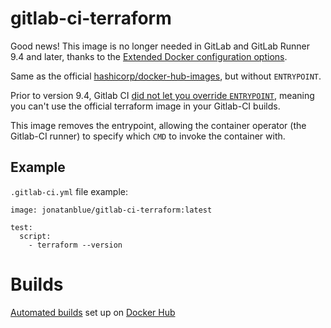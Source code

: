 # gitlab-ci-terraform

Good news! This image is no longer needed in GitLab and GitLab Runner 9.4 and later, thanks to the [Extended Docker configuration options](https://docs.gitlab.com/ce/ci/docker/using_docker_images.html#extended-docker-configuration-options).

Same as the official  [hashicorp/docker-hub-images](https://github.com/hashicorp/docker-hub-images), but without `ENTRYPOINT`.

Prior to version 9.4, Gitlab CI [did not let you override `ENTRYPOINT`](https://docs.gitlab.com/ce/ci/docker/using_docker_images.html#overriding-the-entrypoint-of-an-image), meaning you can't use the official terraform image in your Gitlab-CI builds.

This image removes the entrypoint, allowing the container operator (the Gitlab-CI runner) to specify which `CMD` to invoke the container with.


## Example

`.gitlab-ci.yml` file example:

    image: jonatanblue/gitlab-ci-terraform:latest

    test:
      script:
        - terraform --version


# Builds

[Automated builds](https://hub.docker.com/r/jonatanblue/gitlab-ci-terraform/builds/) set up on [Docker Hub](https://hub.docker.com)
